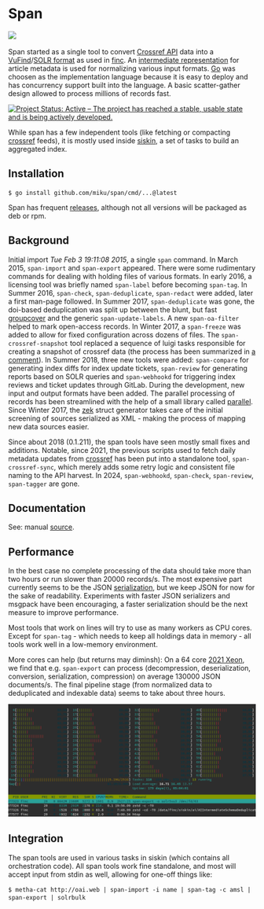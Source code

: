 # Span

![](docs/ticino_26242_sm.gif)

Span started as a single tool to convert [Crossref
API](https://www.crossref.org/services/metadata-delivery/rest-api/) data into a
[VuFind](https://github.com/vufind-org/vufind)/[SOLR
format](https://github.com/finc/index/blob/master/schema.xml) as used in
[finc](https://finc.info). An [intermediate
representation](https://github.com/ubleipzig/intermediateschema) for article
metadata is used for normalizing various input formats.
[Go](https://golang.org/) was choosen as the implementation language because it
is easy to deploy and has concurrency support built into the language. A basic
scatter-gather design allowed to process millions of records fast.

[![Project Status: Active – The project has reached a stable, usable state and is being actively developed.](https://www.repostatus.org/badges/latest/active.svg)](https://www.repostatus.org/#active)

While span has a few independent tools (like fetching or compacting
[crossref](https://www.crossref.org/) feeds), it is mostly used inside
[siskin](https://github.com/ubleipzig/siskin), a set of tasks to build an
aggregated index.

## Installation

    $ go install github.com/miku/span/cmd/...@latest

Span has frequent [releases](https://github.com/miku/span/releases), although
not all versions will be packaged as deb or rpm.

## Background

Initial import *Tue Feb 3 19:11:08 2015*, a single `span` command. In March
2015, `span-import` and `span-export` appeared.  There were some rudimentary
commands for dealing with holding files of various formats. In early 2016, a
licensing tool was briefly named `span-label` before becoming `span-tag`. In
Summer 2016, `span-check`, `span-deduplicate`, `span-redact` were added, later
a first man-page followed. In Summer 2017, `span-deduplicate` was gone, the
doi-based deduplication was split up between the blunt, but fast
[groupcover](https://github.com/miku/groupcover) and the generic
`span-update-labels`. A new `span-oa-filter` helped to mark open-access
records. In Winter 2017, a `span-freeze` was added to allow for fixed
configuration across dozens of files. The `span-crossref-snapshot` tool
replaced a sequence of luigi tasks responsible for creating a snapshot of
crossref data (the process has been summarized in [a
comment](https://github.com/datahq/awesome-data/issues/29#issuecomment-405089255)).
In Summer 2018, three new tools were added: `span-compare` for generating index
diffs for index update tickets, `span-review` for generating reports based on
SOLR queries and `span-webhookd` for triggering index reviews and ticket
updates through GitLab. During the development, new input and output formats
have been added. The parallel processing of records has been streamlined with
the help of a small library called
[parallel](https://github.com/miku/parallel). Since Winter 2017, the
[zek](https://github.com/miku/zek) struct generator takes care of the initial
screening of sources serialized as XML - making the process of mapping new data
sources easier.

Since about 2018 (0.1.211), the span tools have seen mostly small fixes and
additions.  Notable, since 2021, the previous scripts used to fetch daily
metadata updates from [crossref](https://api.crossref.org) has been put into a
standalone tool, `span-crossref-sync`, which merely adds some retry logic and
consistent file naming to the API harvest. In 2024, `span-webhookd`,
`span-check`, `span-review`, `span-tagger` are gone.

## Documentation

See: manual [source](https://github.com/miku/span/blob/master/docs/span.md).

## Performance

In the best case no complete processing of the data should take more than two
hours or run slower than 20000 records/s. The most expensive part currently
seems to be the JSON
[serialization](https://raw.githubusercontent.com/miku/span/master/docs/span-import.0.1.253.png),
but we keep JSON for now for the sake of readability. Experiments with faster
JSON serializers and msgpack have been encouraging, a faster serialization
should be the next measure to improve performance.

Most tools that work on lines will try to use as many workers as CPU cores.
Except for `span-tag` - which needs to keep all holdings data in memory - all
tools work well in a low-memory environment.

More cores can help (but returns may diminsh): On a 64 core [2021
Xeon](https://ark.intel.com/content/www/de/de/ark/products/215274/intel-xeon-gold-6326-processor-24m-cache-2-90-ghz.html),
we find that e.g. `span-export` can process (decompression, deserialization,
conversion, serialization, compression) on average 130000 JSON documents/s. The
final pipeline stage (from normalized data to deduplicated and indexable data)
seems to take about three hours.

![](docs/htop.png)

## Integration

The span tools are used in various tasks in siskin (which contains all
orchestration code). All span tools work fine standalone, and most will accept
input from stdin as well, allowing for one-off things like:

```shell
$ metha-cat http://oai.web | span-import -i name | span-tag -c amsl | span-export | solrbulk
```

